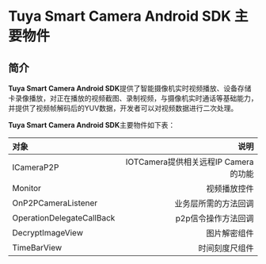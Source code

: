 # Tuya Smart Camera Android SDK 主要物件



## 简介

**Tuya Smart Camera Android SDK**提供了智能摄像机实时视频播放、设备存储卡录像播放，对正在播放的视频截图、录制视频，与摄像机实时通话等基础能力，并提供了视频帧解码后的YUV数据，开发者可以对视频数据进行二次处理。

**Tuya Smart Camera Android SDK**主要物件如下表：


| 对象                    |                                 说明 |
| :----------------------- | -----------------------------------: |
| ICameraP2P                 | IOTCamera提供相关远程IP Camera的功能 |
| Monitor          |                         视频播放控件 |
| OnP2PCameraListener |                 业务层所需的方法回调 |
| OperationDelegateCallBack |                 p2p信令操作方法回调 |
| DecryptImageView |                 图片解密组件 |
| TimeBarView |                 时间刻度尺组件 |

